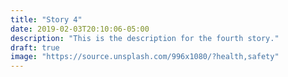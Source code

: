 ```yaml
---
title: "Story 4"
date: 2019-02-03T20:10:06-05:00
description: "This is the description for the fourth story."
draft: true
image: "https://source.unsplash.com/996x1080/?health,safety"
---
```

